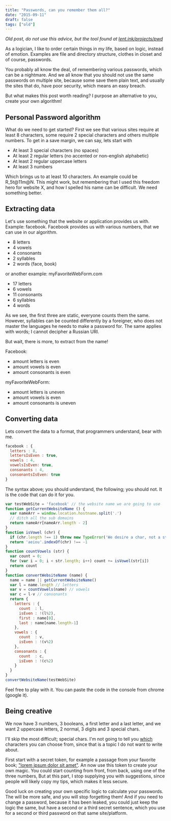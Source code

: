 ```yaml
---
title: "Passwords, can you remember them all?"
date: "2015-09-11"
draft: false
tags: ["old"]
---
```


*Old post, do not use this advice, but the tool found at [lent.ink/projects/pwd](http://lent.ink/projects/pwd)*


As a logician, I like to order certain things in my life,
based on logic, instead of emotion.
Examples are file and directory structure,
clothes in closet and of course, passwords.


You probably all know the deal, of remembering various passwords,
which can be a nightmare.
And we all know that you should not use the same passwords
on multiple site, because some save them plain text,
and usually the sites that do, have poor security,
which means an easy breach.


But what makes this post worth reading?
I purpose an alternative to you, create your own algorithm!

## Personal Password algorithm

What do we need to get started?
First we see that various sites require at least 8 characters,
some require 2 special characters and others multiple numbers.
To get in a save margin, we can say, lets start with

+ At least 3 special characters (no spaces)
+ At least 2 regular letters (no accented or non-english alphabetic)
+ At least 2 regular uppercase letters
+ At least 3 numbers

Which brings us to at least 10 characters.
An example could be R_5t@11m@N.
This might work, but remembering that I used this freedom hero for website X,
and how I spelled his name can be difficult.
We need something better.

## Extracting data

Let's use something that the website or application provides us with.
Example: facebook.
Facebook provides us with various numbers, that we can use in our algorithm.

+ 8 letters
+ 4 vowels
+ 4 consonants
+ 2 syllables
+ 2 words (face, book)

or another example: myFavoriteWebForm.com

+ 17 letters
+ 6 vowels
+ 11 consonants
+ 6 syllables
+ 4 words

As we see, the first three are static,
everyone counts them the same.
However, syllables can be counted differently by a foreigner,
who does not master the languages he needs to make a password for.
The same applies with words; I cannot decipher a Russian URI.


But wait, there is more, to extract from the name!

Facebook:

+ amount letters is even
+ amount vowels is even
+ amount consonants is even

myFavoriteWebForm:

+ amount letters is uneven
+ amount vowels is even
+ amount consonants is uneven

## Converting data

Lets convert the data to a format, that programmers understand,
bear with me.

```javascript
facebook : {
  letters : 8,
  lettersIsEven : true,
  vowels : 4,
  vowelsIsEven: true,
  consonants : 4,
  consonantsIsEven: true
}
```

The syntax above; you should understand, the following; you should not.
It is the code that can do it for you.

```javascript
var testWebSite = 'facebook' // the website name we are going to use
function getCurrentWebsiteName () {
  var nameArr = window.location.hostname.split('.')
  // ditch all the sub domains
  return nameArr[nameArr.length - 2]
}
function isVowel (chr) {
  if (chr.length !== 1) throw new TypeError('We desire a char, not a string')
  return 'aeiou'.indexOf(chr) !== -1
}
function countVowels (str) {
  var count = 0;
  for (var i = 0; i < str.length; i++) count += isVowel(str[i])
  return count
}
function convertWebsiteName (name) {
  name = name || getCurrentWebsiteName()
  var l = name.length // letters
  var v = countVowels(name) // vowels
  var c = l-v // consonants
  return {
    letters : {
      count  : l,
      isEven : !(l%2),
      first : name[0],
      last : name[name.length-1]
    },
    vowels : {
      count  : v,
      isEven : !(v%2)
    },
    consonants : {
      count  : c,
      isEven : !(c%2)
    }
  }
}
convertWebsiteName(testWebSite)
```
Feel free to play with it.
You can paste the code in the console from chrome (google it).


## Being creative

We now have 3 numbers, 3 booleans, a first letter and a last letter,
and we want 2 uppercase letters, 2 normal, 3 digits and 3 special chars.

I'll skip the most difficult; special chars.
I'm not going to tell you
[which](http://ux.stackexchange.com/questions/72568/should-users-be-allowed-to-use-any-special-character-they-want-when-creating-a-p)
characters you can choose from, since that is a topic I do not want to write about.


First start with a secret token,
for example a passage from your favorite book; ["lorem ipsum dolor sit amet"](http://biblehub.com/john/17-3.htm).
An now use this token to create your own magic.
You could start counting from front, from back, using one of the three numbers,
But at this part, I stop supplying you with suggestions,
since people will likely copy my tips,
which makes it less secure.


Good luck on creating your own specific logic to calculate your passwords.
The will be more safe, and you will stop forgetting them!
And if you need to change a password, because it has been leaked,
you could just keep the logic the same, but have a second or a third secret sentence,
which you use for a second or third password on that same site/platform.
